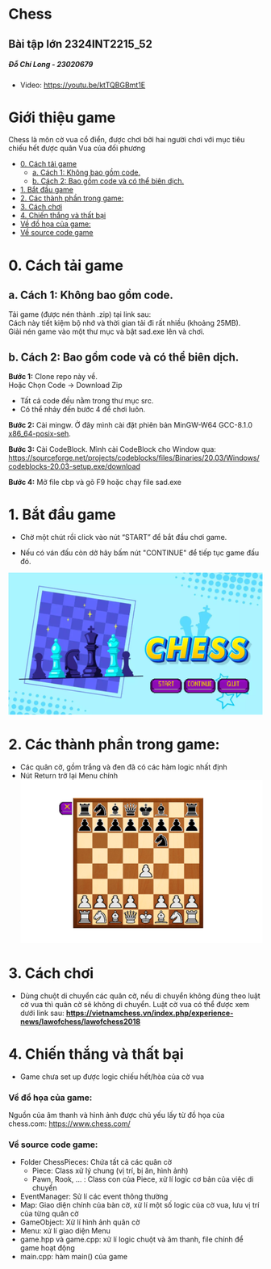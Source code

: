 # Chess
## Bài tập lớn 2324INT2215_52
##### *Đỗ Chí Long - 23020679*

- Video: https://youtu.be/ktTQBGBmt1E

# Giới thiệu game

Chess là môn cờ vua cổ điển, được chơi bởi hai người chơi với mục tiêu chiếu hết được quân Vua của đối phương

- [0. Cách tải game](#0-cách-tải-game)
    * [a. Cách 1: Không bao gồm code.](#a-cách-1-không-bao-gồm-code)
    * [b. Cách 2: Bao gồm code và có thể biên dịch.](#b-cách-2-bao-gồm-code-và-có-thể-biên-dịch)
- [1. Bắt đầu game](#1bắt-đầu-game)
- [2. Các thành phần trong game:](#2-các-thành-phần-trong-game)
- [3. Cách chơi](#3-cách-chơi)
- [4. Chiến thắng và thất bại](#4-chiến-thắng-và-thất-bại)
- [Về đồ họa của game:](#về-đồ-họa-của-game)
- [Về source code game](#về-source-code-game)

# 0. Cách tải game

## a. Cách 1: Không bao gồm code.

Tải game (được nén thành .zip) tại link
sau: <br/>
Cách này tiết kiệm bộ nhớ và thời gian tải đi rất nhiều (khoảng 25MB).<br/>
Giải nén game vào một thư mục và bật sad.exe lên và chơi.<br/>

## b. Cách 2: Bao gồm code và có thể biên dịch.

**Bước 1:** Clone repo này về. <br/>
Hoặc Chọn Code -> Download Zip
- Tất cả code đều nằm trong thư mục src.<br/>
- Có thể nhảy đến bước 4 để chơi luôn.

**Bước 2:** Cài mingw. Ở đây mình cài đặt phiên bản MinGW-W64
GCC-8.1.0 [x86_64-posix-seh](https://sourceforge.net/projects/mingw-w64/files/Toolchains%20targetting%20Win64/Personal%20Builds/mingw-builds/8.1.0/threads-posix/seh/x86_64-8.1.0-release-posix-seh-rt_v6-rev0.7z/download).<br/>

**Bước 3:** Cài CodeBlock. Mình cài CodeBlock cho Window qua: https://sourceforge.net/projects/codeblocks/files/Binaries/20.03/Windows/codeblocks-20.03-setup.exe/download <br/>

**Bước 4:** Mở file cbp và gõ F9 hoặc chạy file sad.exe


# 1. Bắt đầu game

* Chờ một chút rồi click vào nút “START” để bắt đầu chơi game.

* Nếu có ván đấu còn dở hãy bấm nút "CONTINUE" để tiếp tục game đấu đó.

![ezgif com-video-to-gif](readme-img/MenuInterface.png)



# 2. Các thành phần trong game:

* Các quân cờ, gồm trắng và đen đã có các hàm logic nhất định
* Nút Return trở lại Menu chính
![ezgif com-video-to-gif](readme-img/GameInterface.png)

# 3. Cách chơi
* Dùng chuột di chuyển các quân cờ, nếu di chuyển không đúng theo luật cờ vua thì quân cờ sẽ không di chuyển. Luật cờ vua có thể được xem dưới link sau:
**https://vietnamchess.vn/index.php/experience-news/lawofchess/lawofchess2018**

# 4. Chiến thắng và thất bại

* Game chưa set up được logic chiếu hết/hòa của cờ vua

### Về đồ họa của game:
Nguồn của âm thanh và hình ảnh được chủ yếu lấy từ đồ họa của
chess.com:             https://www.chess.com/ 



### Về source code game:

- Folder ChessPieces: Chứa tất cả các quân cờ
    * Piece: Class xử lý chung (vị trí, bị ăn, hình ảnh)
    * Pawn, Rook, ... : Class con của Piece, xử lí logic cơ bản của việc di chuyển
- EventManager: Sử lí các event thông thường
- Map: Giao diện chính của bàn cờ, xử lí một số logic của cờ vua, lưu vị trí của từng quân cờ
- GameObject: Xử lí hình ảnh quân cờ
- Menu: xử lí giao diện Menu
- game.hpp và game.cpp: xử lí logic chuột và âm thanh, file chính để game hoạt động
- main.cpp: hàm main() của game
